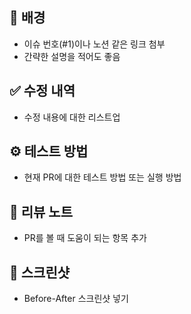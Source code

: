 ## 🌁 배경
* 이슈 번호(#1)이나 노션 같은 링크 첨부
* 간략한 설명을 적어도 좋음

## ✅ 수정 내역
* 수정 내용에 대한 리스트업

## ⚙️ 테스트 방법
* 현재 PR에 대한 테스트 방법 또는 실행 방법

## 📕 리뷰 노트
* PR를 볼 때 도움이 되는 항목 추가

## 🎇 스크린샷
* Before-After 스크린샷 넣기